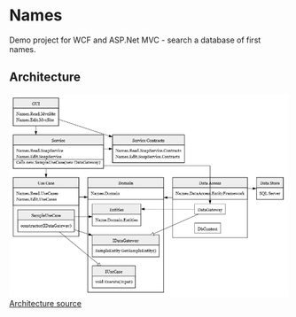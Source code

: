 # Names

Demo project for WCF and ASP.Net MVC - search a database of first names.

## Architecture

![Architecture Diagram](Images/architecture.png)
[Architecture source](ARCHITECTURE.html)
